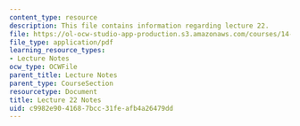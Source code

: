```yaml
---
content_type: resource
description: This file contains information regarding lecture 22.
file: https://ol-ocw-studio-app-production.s3.amazonaws.com/courses/14-581-international-economics-i-spring-2013/c9982e9041687bcc31feafb4a26479dd_MIT14_581S13_classnotes22.pdf
file_type: application/pdf
learning_resource_types:
- Lecture Notes
ocw_type: OCWFile
parent_title: Lecture Notes
parent_type: CourseSection
resourcetype: Document
title: Lecture 22 Notes
uid: c9982e90-4168-7bcc-31fe-afb4a26479dd
---
```

